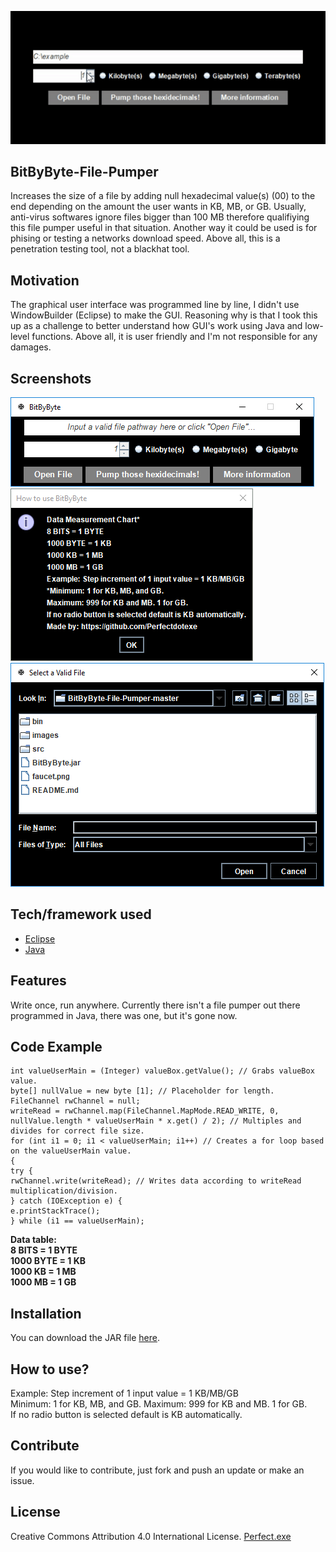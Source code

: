 <p align="center">
  <img src="images/example.gif">
</p>

## BitByByte-File-Pumper
Increases the size of a file by adding null hexadecimal value(s) (00) to the end depending on the amount the user wants in KB, MB, or GB. Usually, anti-virus softwares ignore files bigger than 100 MB therefore qualifiying this file pumper useful in that situation. Another way it could be used is for phising or testing a networks download speed. Above all, this is a penetration testing tool, not a blackhat tool.

## Motivation
The graphical user interface was programmed line by line, I didn't use WindowBuilder (Eclipse) to make the GUI. Reasoning why is that I took this up as a challenge to better understand how GUI's work using Java and low-level functions. Above all, it is user friendly and I'm not responsible for any damages.

## Screenshots
<img src="images/screenshot1.PNG"><br/><img src="images/screenshot2.PNG"><br/><img src="images/screenshot3.PNG"><br/>

## Tech/framework used
- [Eclipse](https://www.eclipse.org/)
- [Java](https://www.java.com/)

## Features
Write once, run anywhere. Currently there isn't a file pumper out there programmed in Java, there was one, but it's gone now.

## Code Example
```public void actionPerformed(java.awt.event.ActionEvent evt) {
int valueUserMain = (Integer) valueBox.getValue(); // Grabs valueBox value.
byte[] nullValue = new byte [1]; // Placeholder for length.
FileChannel rwChannel = null;
writeRead = rwChannel.map(FileChannel.MapMode.READ_WRITE, 0, nullValue.length * valueUserMain * x.get() / 2); // Multiples and divides for correct file size.
for (int i1 = 0; i1 < valueUserMain; i1++) // Creates a for loop based on the valueUserMain value.
{
try {
rwChannel.write(writeRead); // Writes data according to writeRead multiplication/division.
} catch (IOException e) {
e.printStackTrace();
} while (i1 == valueUserMain);
```

**Data table:**<br/>
**8 BITS = 1 BYTE**<br/>
**1000 BYTE = 1 KB**<br/>
**1000 KB = 1 MB**<br/>
**1000 MB = 1 GB**<br/>

## Installation
You can download the JAR file <a href="https://github.com/Perfectdotexe/BitByByte-File-Pumper/raw/master/BitByByte.jar">here</a>.

## How to use?
Example: Step increment of 1 input value = 1 KB/MB/GB<br/>
Minimum: 1 for KB, MB, and GB. Maximum: 999 for KB and MB. 1 for GB.<br/>
If no radio button is selected default is KB automatically.

## Contribute
If you would like to contribute, just fork and push an update or make an issue.

## License
Creative Commons Attribution 4.0 International License. <a href="https://github.com/Perfectdotexe">Perfect.exe</a>
